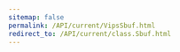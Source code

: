 ```yaml
---
sitemap: false
permalink: /API/current/VipsSbuf.html
redirect_to: /API/current/class.Sbuf.html
---
```

